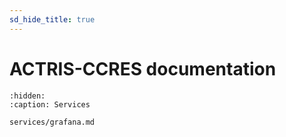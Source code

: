 ```yaml
---
sd_hide_title: true
---
```


# ACTRIS-CCRES documentation





```{toctree}
:hidden:
:caption: Services

services/grafana.md
```



